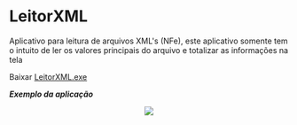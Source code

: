 # LeitorXML
Aplicativo para leitura de arquivos XML's (NFe), este aplicativo somente tem o intuito de ler os valores principais do arquivo e totalizar as informações na tela

Baixar [LeitorXML.exe](https://github.com/rodrigocananea/LeitorXML/raw/master/LeitorXML.exe)

***Exemplo da aplicação***

<p align="center">
 <img src="https://github.com/rodrigocananea/LeitorXML/blob/master/leitorXML-example.gif" />
</p>
